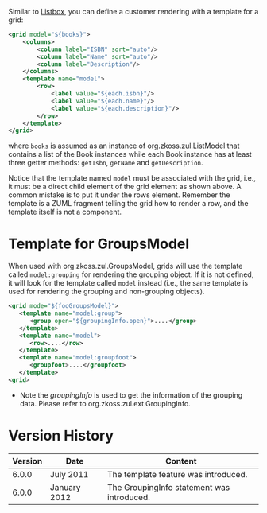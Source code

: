 Similar to
[Listbox](ZK_Developer's_Reference/MVC/View/Template/Listbox_Template),
you can define a customer rendering with a template for a grid:

``` xml
<grid model="${books}">
    <columns>
        <column label="ISBN" sort="auto"/>
        <column label="Name" sort="auto"/>
        <column label="Description"/>
    </columns>
    <template name="model">
        <row>
            <label value="${each.isbn}"/>
            <label value="${each.name}"/>
            <label value="${each.description}"/>
        </row>
    </template>
</grid>
```

where `books` is assumed as an instance of
<javadoc type="interface">org.zkoss.zul.ListModel</javadoc> that
contains a list of the Book instances while each Book instance has at
least three getter methods: `getIsbn`, `getName` and `getDescription`.

Notice that the template named `model` must be associated with the grid,
i.e., it must be a direct child element of the grid element as shown
above. A common mistake is to put it under the rows element. Remember
the template is a ZUML fragment telling the grid how to render a row,
and the template itself is not a component.

# Template for GroupsModel

When used with
<javadoc type="interface">org.zkoss.zul.GroupsModel</javadoc>, grids
will use the template called `model:grouping` for rendering the grouping
object. If it is not defined, it will look for the template called
`model` instead (i.e., the same template is used for rendering the
grouping and non-grouping objects).

``` xml
<grid mode="${fooGroupsModel}">
   <template name="model:group">
      <group open="${groupingInfo.open}">....</group>
   </template>
   <template name="model">
      <row>....</row>
   </template>
   <template name="model:groupfoot">
      <groupfoot>....</groupfoot>
   </template>
<grid>
```

- Note the *groupingInfo* is used to get the information of the grouping
  data. Please refer to
  <javadoc>org.zkoss.zul.ext.GroupingInfo</javadoc>.

# Version History

| Version | Date         | Content                                    |
|---------|--------------|--------------------------------------------|
| 6.0.0   | July 2011    | The template feature was introduced.       |
| 6.0.0   | January 2012 | The GroupingInfo statement was introduced. |

